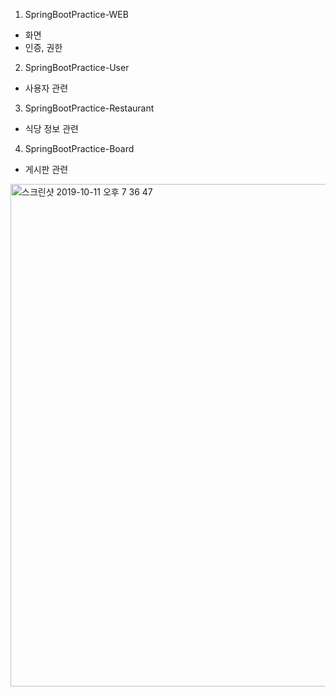 1. SpringBootPractice-WEB
- 화면
- 인증, 권한

2. SpringBootPractice-User
- 사용자 관련

3. SpringBootPractice-Restaurant
- 식당 정보 관련

4. SpringBootPractice-Board
- 게시판 관련


<img width="804" alt="스크린샷 2019-10-11 오후 7 36 47" src="https://user-images.githubusercontent.com/55579896/66645603-dff58000-ec5e-11e9-9e60-cf3856ef161e.png">
